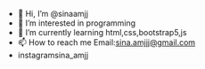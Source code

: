 - 👋 Hi, I’m @sinaamjj
- 👀 I’m interested in programming
- 🌱 I’m currently learning html,css,bootstrap5,js
- 📫 How to reach me Email:sina.amjjj@gmail.com
- instagram<a>sina_amjj</a>
